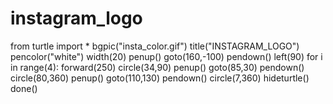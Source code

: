 # instagram_logo
from turtle import *
bgpic("insta_color.gif")
title("INSTAGRAM_LOGO")
pencolor("white")
width(20)
penup()
goto(160,-100)
pendown()
left(90)
for i in range(4):
    forward(250)
    circle(34,90)
penup()
goto(85,30)
pendown()
circle(80,360)
penup()
goto(110,130)
pendown()
circle(7,360)
hideturtle()
done()
